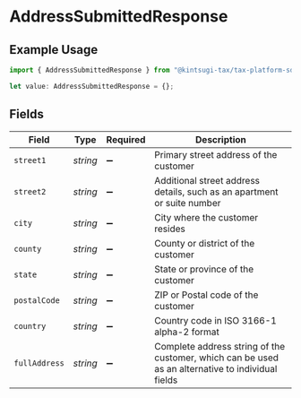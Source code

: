 # AddressSubmittedResponse

## Example Usage

```typescript
import { AddressSubmittedResponse } from "@kintsugi-tax/tax-platform-sdk/models";

let value: AddressSubmittedResponse = {};
```

## Fields

| Field                                                                                             | Type                                                                                              | Required                                                                                          | Description                                                                                       |
| ------------------------------------------------------------------------------------------------- | ------------------------------------------------------------------------------------------------- | ------------------------------------------------------------------------------------------------- | ------------------------------------------------------------------------------------------------- |
| `street1`                                                                                         | *string*                                                                                          | :heavy_minus_sign:                                                                                | Primary street address of the customer                                                            |
| `street2`                                                                                         | *string*                                                                                          | :heavy_minus_sign:                                                                                | Additional street address details, such as an apartment or suite number                           |
| `city`                                                                                            | *string*                                                                                          | :heavy_minus_sign:                                                                                | City where the customer resides                                                                   |
| `county`                                                                                          | *string*                                                                                          | :heavy_minus_sign:                                                                                | County or district of the customer                                                                |
| `state`                                                                                           | *string*                                                                                          | :heavy_minus_sign:                                                                                | State or province of the customer                                                                 |
| `postalCode`                                                                                      | *string*                                                                                          | :heavy_minus_sign:                                                                                | ZIP or Postal code of the customer                                                                |
| `country`                                                                                         | *string*                                                                                          | :heavy_minus_sign:                                                                                | Country code in ISO 3166-1 alpha-2 format                                                         |
| `fullAddress`                                                                                     | *string*                                                                                          | :heavy_minus_sign:                                                                                | Complete address string of the customer, which can be used as an alternative to individual fields |